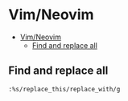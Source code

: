 # Vim/Neovim
<!--ts-->
* [Vim/Neovim](vim.md#vimneovim)
   * [Find and replace all](vim.md#find-and-replace-all)

<!-- Added by: runner, at: Wed Sep 15 12:55:25 UTC 2021 -->

<!--te-->

## Find and replace all
```vim
:%s/replace_this/replace_with/g
```
